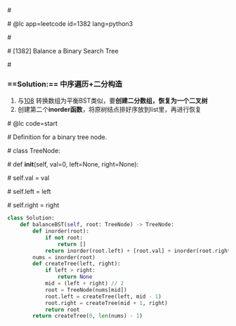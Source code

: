 \#

\# @lc app=leetcode id=1382 lang=python3

\#

\# [1382] Balance a Binary Search Tree

\#

### ==Solution:== 中序遍历+二分构造

1. 与<u>108</u> 转换数组为平衡BST类似，要**创建二分数组，恢复为一个二叉树**
2. 创建第二个**inorder函数**，将原树结点排好序放到list里，再进行恢复

\# @lc code=start

\# Definition for a binary tree node.

\# class TreeNode:

\#     def __init__(self, val=0, left=None, right=None):

\#         self.val = val

\#         self.left = left

\#         self.right = right

```python
class Solution:
	def balanceBST(self, root: TreeNode) -> TreeNode:
        def inorder(root):
            if not root:
                return []
            return inorder(root.left) + [root.val] + inorder(root.right)
        nums = inorder(root)
        def createTree(left, right):
            if left > right:
                return None
            mid = (left + right) // 2
            root = TreeNode(nums[mid])
            root.left = createTree(left, mid - 1)
            root.right = createTree(mid + 1, right)
            return root
        return createTree(0, len(nums) - 1)
```



